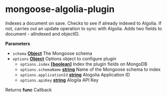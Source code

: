 # mongoose-algolia-plugin

Indexes a document on save. Checks to see if
 already indexed to Algolia. If not, carries out an update operation
 to sync with Algolia. Adds two fields to document - alIndexed and objectID.

**Parameters**

-   `schema` **[Object](https://developer.mozilla.org/en-US/docs/Web/JavaScript/Reference/Global_Objects/Object)** The Mongoose schema
-   `options` **[Object](https://developer.mozilla.org/en-US/docs/Web/JavaScript/Reference/Global_Objects/Object)** Options object to configure plugin
    -   `options.index` **\[[boolean](https://developer.mozilla.org/en-US/docs/Web/JavaScript/Reference/Global_Objects/Boolean)]** Index the plugin fields on MongoDB
    -   `options.schemaName` **[string](https://developer.mozilla.org/en-US/docs/Web/JavaScript/Reference/Global_Objects/String)** Name of the Mongoose schema to index
    -   `options.applicationId` **[string](https://developer.mozilla.org/en-US/docs/Web/JavaScript/Reference/Global_Objects/String)** Alogolia Application ID
    -   `options.apiKey` **[string](https://developer.mozilla.org/en-US/docs/Web/JavaScript/Reference/Global_Objects/String)** Alogila API Key

Returns **func** Callback
